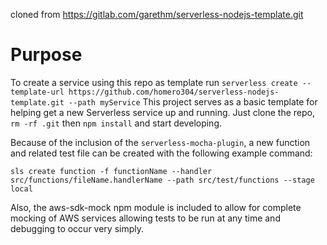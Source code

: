 cloned from https://gitlab.com/garethm/serverless-nodejs-template.git
# Purpose

To create a service using this repo as template run
`serverless create --template-url https://github.com/homero304/serverless-nodejs-template.git --path myService`
This project serves as a basic template for helping get a new Serverless service
up and running. Just clone the repo, `rm -rf .git` then `npm install` and start 
developing.

Because of the inclusion of the `serverless-mocha-plugin`, a new function and
related test file can be created with the following example command:

`sls create function -f functionName --handler src/functions/fileName.handlerName --path src/test/functions --stage local`

Also, the aws-sdk-mock npm module is included to allow for complete mocking of 
AWS services allowing tests to be run at any time and debugging to occur very 
simply.

